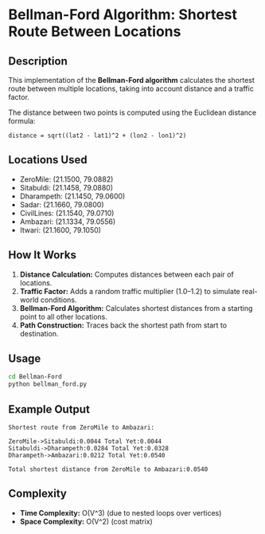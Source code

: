 # Bellman-Ford Algorithm: Shortest Route Between Locations

## Description

This implementation of the **Bellman-Ford algorithm** calculates the shortest route between multiple locations, taking into account distance and a traffic factor.

The distance between two points is computed using the Euclidean distance formula:

```
distance = sqrt((lat2 - lat1)^2 + (lon2 - lon1)^2)
```

## Locations Used

* ZeroMile: (21.1500, 79.0882)
* Sitabuldi: (21.1458, 79.0880)
* Dharampeth: (21.1450, 79.0600)
* Sadar: (21.1660, 79.0800)
* CivilLines: (21.1540, 79.0710)
* Ambazari: (21.1334, 79.0556)
* Itwari: (21.1600, 79.1050)

## How It Works

1. **Distance Calculation:** Computes distances between each pair of locations.
2. **Traffic Factor:** Adds a random traffic multiplier (1.0–1.2) to simulate real-world conditions.
3. **Bellman-Ford Algorithm:** Calculates shortest distances from a starting point to all other locations.
4. **Path Construction:** Traces back the shortest path from start to destination.

## Usage

```bash
cd Bellman-Ford
python bellman_ford.py
```

## Example Output

```
Shortest route from ZeroMile to Ambazari:

ZeroMile->Sitabuldi:0.0044 Total Yet:0.0044
Sitabuldi->Dharampeth:0.0284 Total Yet:0.0328
Dharampeth->Ambazari:0.0212 Total Yet:0.0540

Total shortest distance from ZeroMile to Ambazari:0.0540
```

## Complexity

* **Time Complexity:** O(V^3) (due to nested loops over vertices)
* **Space Complexity:** O(V^2) (cost matrix)
